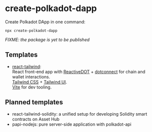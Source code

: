 # create-polkadot-dapp

Create Polkadot DApp in one command:

```
npx create-polkadot-dapp
```
_FIXME: the package is yet to be published_


## Templates

* [react-tailwind](./templates/react-tailwind):<br/>
  React front-end app with [ReactiveDOT](https://reactivedot.dev) + [dotconnect](https://dotconnect.dev/) for chain and wallet interactions.<br/>
  [Tailwind CSS](https://tailwindcss.com) + [Tailwind UI](https://tailwindui.com/). <br/>
  [Vite](https://vite.dev/) for dev tooling.

## Planned templates
* react-tailwind-solidity: a unified setup for developing Solidity smart contracts on Asset Hub
* papi-nodejs: pure server-side application with polkadot-api

